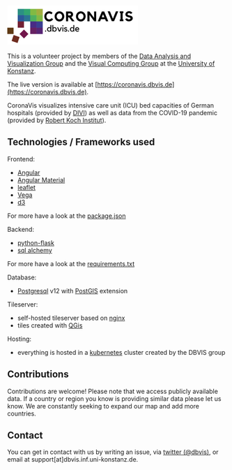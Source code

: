 ![image](./Frontend/gis/src/assets/coronavislogo300.png)

This is a volunteer project by members of the [Data Analysis and Visualization Group](http://vis.uni.kn) and the [Visual Computing Group](https://www.cgmi.uni-konstanz.de/en/) at the [University of Konstanz](http://uni.kn).

The live version is available at [https://coronavis.dbvis.de](https://coronavis.dbvis.de).

CoronaVis visualizes intensive care unit (ICU) bed capacities of German hospitals (provided by [DIVI](https://divi.de)) as well as data from the COVID-19 pandemic (provided by [Robert Koch Institut](https://rki.de)).

## Technologies / Frameworks used

Frontend:
- [Angular](https://angular.io)
- [Angular Material](https://material.angular.io)
- [leaflet](https://leafletjs.com/)
- [Vega](https://vega.github.io/)
- [d3](https://d3js.org)

For more have a look at the [package.json](./Frontend/gis/package.json)

Backend:
- [python-flask](https://flask.palletsprojects.com/en/1.1.x/)
- [sql alchemy](https://www.sqlalchemy.org/)

For more have a look at the [requirements.txt](./Backend/requirements.txt)

Database:
- [Postgresql](https://www.postgresql.org/) v12 with [PostGIS](https://postgis.net/) extension

Tileserver:
- self-hosted tileserver based on [nginx](https://nginx.com)
- tiles created with [QGis](https://www.qgis.org/en/site/)

Hosting:
- everything is hosted in a [kubernetes](https://kubernetes.io) cluster created by the DBVIS group

## Contributions

Contributions are welcome! 
Please note that we access publicly available data.
If a country or region you know is providing similar data please let us know.
We are constantly seeking to expand our map and add more countries.

## Contact

You can get in contact with us by writing an issue, via [twitter (@dbvis)](https://twitter.com/dbvis), or email at support[at]dbvis.inf.uni-konstanz.de.